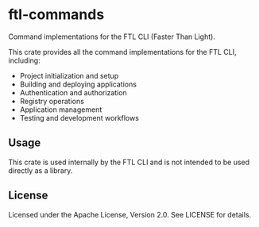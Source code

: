 # ftl-commands

Command implementations for the FTL CLI (Faster Than Light).

This crate provides all the command implementations for the FTL CLI, including:

- Project initialization and setup
- Building and deploying applications
- Authentication and authorization
- Registry operations
- Application management
- Testing and development workflows

## Usage

This crate is used internally by the FTL CLI and is not intended to be used directly as a library.

## License

Licensed under the Apache License, Version 2.0. See LICENSE for details.